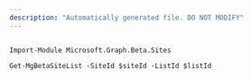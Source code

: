 ```yaml
---
description: "Automatically generated file. DO NOT MODIFY"
---
```


```powershellv2

Import-Module Microsoft.Graph.Beta.Sites

Get-MgBetaSiteList -SiteId $siteId -ListId $listId

```
